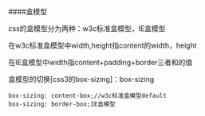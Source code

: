 ####盒模型

<p>
css的盒模型分为两种：w3c标准盒模型，IE盒模型
</p>

<p>
在w3c标准盒模型中width,height指content的width，height
</p>

<p>
在IE盒模型中width指content+padding+border三者和的值
</p>

<p>
盒模型的切换[css3的box-sizing]：box-sizing
</p>

```
box-sizing: content-box;//w3c标准盒模型default
box-sizing: border-box;IE盒模型
```

